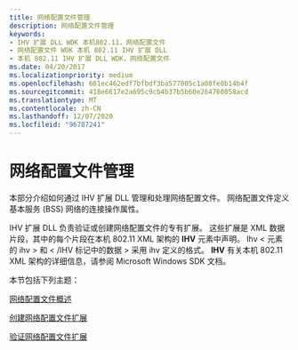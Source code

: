 ```yaml
---
title: 网络配置文件管理
description: 网络配置文件管理
keywords:
- IHV 扩展 DLL WDK 本机802.11，网络配置文件
- 网络配置文件 WDK 本机 802.11 IHV 扩展 DLL
- 本机 802.11 IHV 扩展 DLL WDK，网络配置文件
ms.date: 04/20/2017
ms.localizationpriority: medium
ms.openlocfilehash: 661ec462edf7bfbdf3ba577005c1a08fe8b14b4f
ms.sourcegitcommit: 418e6617e2a695c9cb4b37b5b60e264760858acd
ms.translationtype: MT
ms.contentlocale: zh-CN
ms.lasthandoff: 12/07/2020
ms.locfileid: "96787241"
---
```

# <a name="network-profile-management"></a>网络配置文件管理




 

本部分介绍如何通过 IHV 扩展 DLL 管理和处理网络配置文件。 网络配置文件定义基本服务 (BSS) 网络的连接操作属性。

IHV 扩展 DLL 负责验证或创建网络配置文件的专有扩展。 这些扩展是 XML 数据片段，其中的每个片段在本机 802.11 XML 架构的 **IHV** 元素中声明。 Ihv &lt; 元素的 ihv &gt; 和 &lt; /IHV 标记中的数据 &gt; 采用 ihv 定义的格式。 **IHV** 有关本机 802.11 XML 架构的详细信息，请参阅 Microsoft Windows SDK 文档。

本节包括下列主题：

[网络配置文件概述](network-profile-overview.md)

[创建网络配置文件扩展](creating-network-profile-extensions.md)

[验证网络配置文件扩展](validating-network-profile-extensions.md)

 

 





